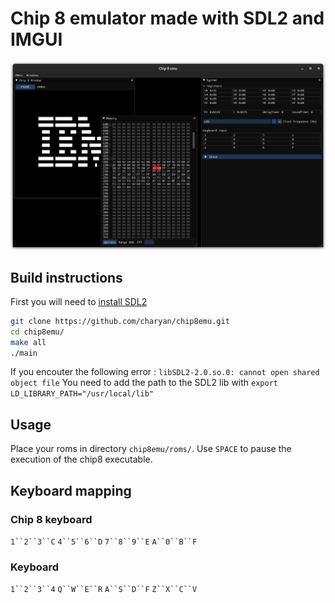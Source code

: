 # Chip 8 emulator made with SDL2 and IMGUI
![Chip 8 emulator screenshot](https://github.com/charyan/chip8emu/raw/master/chip8emu.png)

## Build instructions
First you will need to [install SDL2](https://wiki.libsdl.org/Installation)
```bash
git clone https://github.com/charyan/chip8emu.git
cd chip8emu/
make all
./main
```
If you encouter the following error : `libSDL2-2.0.so.0: cannot open shared object file`
You need to add the path to the SDL2 lib with `export LD_LIBRARY_PATH="/usr/local/lib"`

## Usage
Place your roms in directory `chip8emu/roms/`. Use `SPACE` to pause the execution of the chip8 executable.

## Keyboard mapping
### Chip 8 keyboard
`1``2``3``C`
`4``5``6``D`
`7``8``9``E`
`A``0``B``F`
### Keyboard
`1``2``3``4`
`Q``W``E``R`
`A``S``D``F`
`Z``X``C``V`
